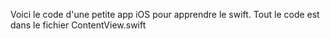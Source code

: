 Voici le code d'une petite app iOS pour apprendre le swift. Tout le code est dans le fichier ContentView.swift
